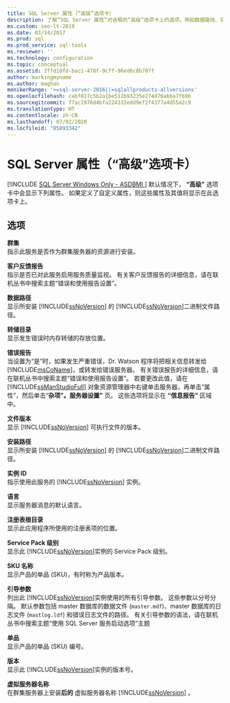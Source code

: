 ```yaml
---
title: SQL Server 属性（“高级”选项卡）
description: 了解“SQL Server 属性”对话框的“高级”选项卡上的选项，例如数据路径、实例 ID 和自定义属性。
ms.custom: seo-lt-2019
ms.date: 03/14/2017
ms.prod: sql
ms.prod_service: sql-tools
ms.reviewer: ''
ms.technology: configuration
ms.topic: conceptual
ms.assetid: 2ffd10fd-bac1-478f-9cff-96ed6c8b787f
author: markingmyname
ms.author: maghan
monikerRange: '>=sql-server-2016||=sqlallproducts-allversions'
ms.openlocfilehash: cabf817c5b2a1be512b93235e274d76abba7f69b
ms.sourcegitcommit: f7ac1976d4bfa224332edd9ef2f4377a4d55a2c9
ms.translationtype: HT
ms.contentlocale: zh-CN
ms.lasthandoff: 07/02/2020
ms.locfileid: "85893342"
---
```

# <a name="sql-server-properties-advanced-tab"></a>SQL Server 属性（“高级”选项卡）
[!INCLUDE [SQL Server Windows Only - ASDBMI ](../../includes/applies-to-version/sql-windows-only-asdbmi.md)]
  默认情况下， **“高级”** 选项卡中会显示下列属性。 如果定义了自定义属性，则这些属性及其值将显示在此选项卡上。  
  
## <a name="options"></a>选项  
 **群集**  
 指示此服务是否作为群集服务器的资源进行安装。  
  
 **客户反馈报告**  
 指示是否已对此服务启用服务质量监视。 有关客户反馈报告的详细信息，请在联机丛书中搜索主题“错误和使用报告设置”。  
  
 **数据路径**  
 显示所安装 [!INCLUDE[ssNoVersion](../../includes/ssnoversion-md.md)] 的 [!INCLUDE[ssNoVersion](../../includes/ssnoversion-md.md)]二进制文件路径。  
  
 **转储目录**  
 显示发生错误时内存转储的存放位置。  
  
 **错误报告**  
 当设置为“是”时，如果发生严重错误，Dr. Watson 程序将把相关信息转发给 [!INCLUDE[msCoName](../../includes/msconame-md.md)]，或转发给错误服务器。 有关错误报告的详细信息，请在联机丛书中搜索主题“错误和使用报告设置”。 若要更改此值，请在 [!INCLUDE[ssManStudioFull](../../includes/ssmanstudiofull-md.md)] 对象资源管理器中右键单击服务器，再单击“属性”，然后单击“**杂项”。服务器设置”** 页。 这些选项将显示在 **“信息报告”** 区域中。  
  
 **文件版本**  
 显示 [!INCLUDE[ssNoVersion](../../includes/ssnoversion-md.md)] 可执行文件的版本。  
  
 **安装路径**  
 显示所安装 [!INCLUDE[ssNoVersion](../../includes/ssnoversion-md.md)] 的 [!INCLUDE[ssNoVersion](../../includes/ssnoversion-md.md)]二进制文件路径。  
  
 **实例 ID**  
 指示使用此服务的 [!INCLUDE[ssNoVersion](../../includes/ssnoversion-md.md)] 实例。  
  
 **语言**  
 显示服务器消息的默认语言。  
  
 **注册表根目录**  
 显示此应用程序所使用的注册表项的位置。  
  
 **Service Pack 级别**  
 显示此 [!INCLUDE[ssNoVersion](../../includes/ssnoversion-md.md)]实例的 Service Pack 级别。  
  
 **SKU 名称**  
 显示产品的单品 (SKU)，有时称为产品版本。  
  
 **引导参数**  
 列出此 [!INCLUDE[ssNoVersion](../../includes/ssnoversion-md.md)]实例使用的所有引导参数。 这些参数以分号分隔。 默认参数包括 master 数据库的数据文件 (`master.mdf`)、master 数据库的日志文件 (`mastlog.ldf`) 和错误日志文件的路径。 有关引导参数的语法，请在联机丛书中搜索主题“使用 SQL Server 服务启动选项”主题   
  
 **单品**  
 显示产品的单品 (SKU) 编号。  
  
 **版本**  
 显示此 [!INCLUDE[ssNoVersion](../../includes/ssnoversion-md.md)]实例的版本号。  
  
 **虚拟服务器名称**  
 在群集服务器上安装**后的** 虚拟服务器名称 [!INCLUDE[ssNoVersion](../../includes/ssnoversion-md.md)] 。  
  
  
